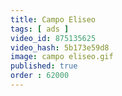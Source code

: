 ```yaml
---
title: Campo Eliseo
tags: [ ads ]
video_id: 875135625
video_hash: 5b173e59d8
image: campo eliseo.gif
published: true
order : 62000
---
```

